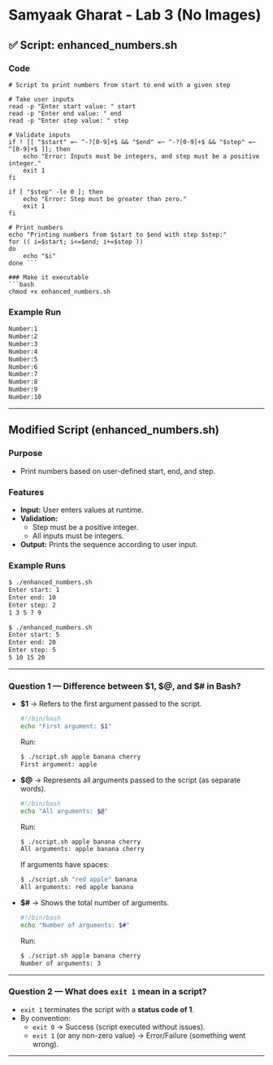 # Samyaak Gharat - Lab 3 (No Images)

## ✅ Script: enhanced_numbers.sh

### Code

``` #!/bin/bash
# Script to print numbers from start to end with a given step

# Take user inputs
read -p "Enter start value: " start
read -p "Enter end value: " end
read -p "Enter step value: " step

# Validate inputs
if ! [[ "$start" =~ ^-?[0-9]+$ && "$end" =~ ^-?[0-9]+$ && "$step" =~ ^[0-9]+$ ]]; then
    echo "Error: Inputs must be integers, and step must be a positive integer."
    exit 1
fi

if [ "$step" -le 0 ]; then
    echo "Error: Step must be greater than zero."
    exit 1
fi

# Print numbers
echo "Printing numbers from $start to $end with step $step:"
for (( i=$start; i<=$end; i+=$step ))
do
    echo "$i"
done ```

### Make it executable
```bash
chmod +x enhanced_numbers.sh
```

### Example Run
```bash
Number:1
Number:2
Number:3
Number:4
Number:5
Number:6
Number:7
Number:8
Number:9
Number:10
```

---

## Modified Script (enhanced_numbers.sh)

### Purpose
- Print numbers based on user-defined start, end, and step.

### Features
- **Input:** User enters values at runtime.
- **Validation:**
  - Step must be a positive integer.
  - All inputs must be integers.
- **Output:** Prints the sequence according to user input.

### Example Runs
```sh
$ ./enhanced_numbers.sh
Enter start: 1
Enter end: 10
Enter step: 2
1 3 5 7 9

$ ./enhanced_numbers.sh
Enter start: 5
Enter end: 20
Enter step: 5
5 10 15 20
```

---

### Question 1 — Difference between $1, $@, and $# in Bash?

- **$1** → Refers to the first argument passed to the script.
  ```bash
  #!/bin/bash
  echo "First argument: $1"
  ```
  Run:
  ```sh
  $ ./script.sh apple banana cherry
  First argument: apple
  ```

- **$@** → Represents all arguments passed to the script (as separate words).
  ```bash
  #!/bin/bash
  echo "All arguments: $@"
  ```
  Run:
  ```sh
  $ ./script.sh apple banana cherry
  All arguments: apple banana cherry
  ```
  If arguments have spaces:
  ```sh
  $ ./script.sh "red apple" banana
  All arguments: red apple banana
  ```

- **$#** → Shows the total number of arguments.
  ```bash
  #!/bin/bash
  echo "Number of arguments: $#"
  ```
  Run:
  ```sh
  $ ./script.sh apple banana cherry
  Number of arguments: 3
  ```

---

### Question 2 — What does `exit 1` mean in a script?

- `exit 1` terminates the script with a **status code of 1**.
- By convention:
  - `exit 0` → Success (script executed without issues).
  - `exit 1` (or any non-zero value) → Error/Failure (something went wrong).

---
